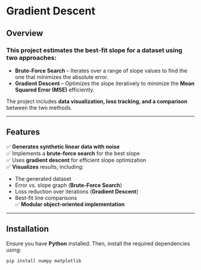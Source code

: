 #  Gradient Descent 

## Overview

### This project estimates the best-fit slope for a dataset using two approaches:

- **Brute-Force Search** – Iterates over a range of slope values to find the one that minimizes the absolute error.  
- **Gradient Descent** – Optimizes the slope iteratively to minimize the **Mean Squared Error (MSE)** efficiently.  

The project includes **data visualization, loss tracking, and a comparison** between the two methods.

---

## Features

✅ **Generates synthetic linear data with noise**  
✅ Implements a **brute-force search** for the best slope  
✅ Uses **gradient descent** for efficient slope optimization  
✅ **Visualizes** results, including:  
   - The generated dataset  
   - Error vs. slope graph (**Brute-Force Search**)  
   - Loss reduction over iterations (**Gradient Descent**)  
   - Best-fit line comparisons  
✅ **Modular object-oriented implementation**  

---

## Installation

Ensure you have **Python** installed. Then, install the required dependencies using:

```bash
pip install numpy matplotlib
